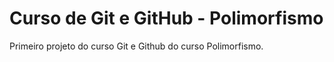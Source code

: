 # Curso de Git e GitHub - Polimorfismo
Primeiro projeto do curso Git e Github do curso Polimorfismo.
